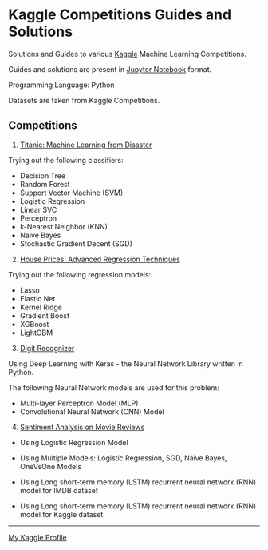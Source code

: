 # Kaggle Competitions Guides and Solutions

Solutions and Guides to various [Kaggle](https://www.kaggle.com/) Machine Learning Competitions. 

Guides and solutions are present in [Jupyter Notebook](http://jupyter.org/) format.

Programming Language: Python

Datasets are taken from Kaggle Competitions.

## Competitions

1. [Titanic: Machine Learning from Disaster](https://www.kaggle.com/c/titanic)

Trying out the following classifiers: 

- Decision Tree
- Random Forest
- Support Vector Machine (SVM)
- Logistic Regression
- Linear SVC
- Perceptron
- k-Nearest Neighbor (KNN)
- Naive Bayes
- Stochastic Gradient Decent (SGD)

2. [House Prices: Advanced Regression Techniques](https://www.kaggle.com/c/house-prices-advanced-regression-techniques)

Trying out the following regression models:

- Lasso
- Elastic Net
- Kernel Ridge
- Gradient Boost
- XGBoost
- LightGBM 

3. [Digit Recognizer](https://www.kaggle.com/c/digit-recognizer)

Using Deep Learning with Keras - the Neural Network Library written in Python. 

The following Neural Network models are used for this problem:

- Multi-layer Perceptron Model (MLP)
- Convolutional Neural Network (CNN) Model

4. [Sentiment Analysis on Movie Reviews](https://www.kaggle.com/c/sentiment-analysis-on-movie-reviews)

- Using Logistic Regression Model
- Using Multiple Models: Logistic Regression, SGD, Naive Bayes, OneVsOne Models

- Using Long short-term memory (LSTM) recurrent neural network (RNN) model for IMDB dataset
- Using Long short-term memory (LSTM) recurrent neural network (RNN) model for Kaggle dataset

---

[My Kaggle Profile](https://www.kaggle.com/chapagain)
